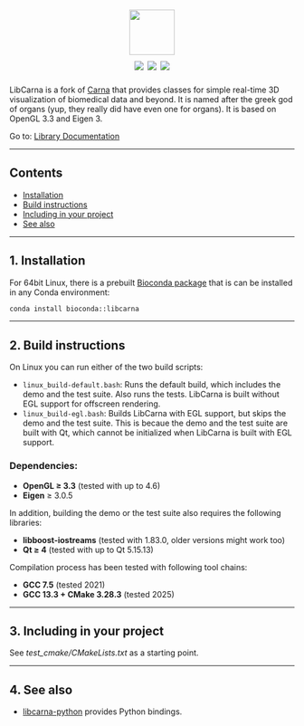   <div align="center">
    <h1>
      <img src="https://kostrykin.github.io/LibCarna/html/logo.png" style="height: 5rem"><br>
      <a href="https://github.com/kostrykin/LibCarna/actions/workflows/build.yml"><img src="https://github.com/kostrykin/LibCarna/actions/workflows/build.yml/badge.svg" /></a>
      <a href="https://anaconda.org/bioconda/libcarna"><img src="https://img.shields.io/conda/v/bioconda/libcarna.svg?label=Bioconda%20Version" /></a>
      <a href="https://anaconda.org/bioconda/libcarna"><img src="https://img.shields.io/conda/dn/bioconda/libcarna.svg?label=Bioconda%20Downloads" /></a>
    </h1>
  </div>

LibCarna is a fork of [Carna](https://github.com/RWTHmediTEC/Carna) that provides classes for simple real-time 3D visualization of biomedical data and beyond. It is named after the greek god of organs (yup, they really did have even one for organs). It is based on OpenGL 3.3 and Eigen 3.

Go to: [Library Documentation](https://kostrykin.github.io/LibCarna/html)

---
## Contents

* [Installation](#1-installation)
* [Build instructions](#2-build-instructions)
* [Including in your project](#3-including-in-your-project)
* [See also](#4-see-also)

---
## 1. Installation

For 64bit Linux, there is a prebuilt [Bioconda package](https://anaconda.org/bioconda/libcarna) that is can be installed in any Conda environment:

```bash
conda install bioconda::libcarna
```

---
## 2. Build instructions

On Linux you can run either of the two build scripts:
- `linux_build-default.bash`: Runs the default build, which includes the demo and the test suite. Also runs the tests. LibCarna is built without EGL support for offscreen rendering.
- `linux_build-egl.bash`: Builds LibCarna with EGL support, but skips the demo and the test suite. This is becaue the demo and the test suite are built with Qt, which cannot be initialized when LibCarna is built with EGL support.

### Dependencies:

* **OpenGL ≥ 3.3** (tested with up to 4.6)
* **Eigen** ≥ 3.0.5

In addition, building the demo or the test suite also requires the following libraries:

* **libboost-iostreams** (tested with 1.83.0, older versions might work too)
* **Qt ≥ 4** (tested with up to Qt 5.15.13)

Compilation process has been tested with following tool chains:

* **GCC 7.5** (tested 2021)
* **GCC 13.3 + CMake 3.28.3** (tested 2025)

---
## 3. Including in your project

See *test_cmake/CMakeLists.txt* as a starting point.

---
## 4. See also

* [libcarna-python](https://github.com/kostrykin/libcarna-python) provides Python bindings.
